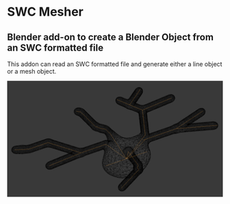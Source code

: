 # SWC Mesher

## Blender add-on to create a Blender Object from an SWC formatted file

This addon can read an SWC formatted file and generate either a line object or a mesh object.

![Mesh](images/P40-DEV360_mesh_center_small.png?raw=true "Meshed Neuron")
